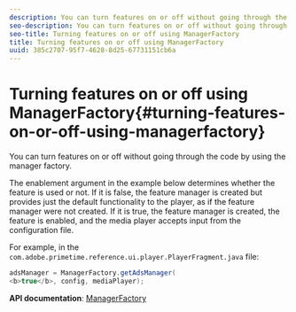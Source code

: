 ```yaml
---
description: You can turn features on or off without going through the code by using the manager factory.
seo-description: You can turn features on or off without going through the code by using the manager factory.
seo-title: Turning features on or off using ManagerFactory
title: Turning features on or off using ManagerFactory
uuid: 385c2707-95f7-4628-8d25-67731151cb6a
---
```


# Turning features on or off using ManagerFactory{#turning-features-on-or-off-using-managerfactory}

You can turn features on or off without going through the code by using the manager factory.

The enablement argument in the example below determines whether the feature is used or not. If it is false, the feature manager is created but provides just the default functionality to the player, as if the feature manager were not created. If it is true, the feature manager is created, the feature is enabled, and the media player accepts input from the configuration file.

For example, in the `com.adobe.primetime.reference.ui.player.PlayerFragment.java` file:

```java
adsManager = ManagerFactory.getAdsManager( 
<b>true</b>, config, mediaPlayer);

```

**API documentation**: [ManagerFactory](https://help.adobe.com/en_US/primetime/api/reference_implementation/android/javadoc/com/adobe/primetime/reference/manager/ManagerFactory.html)